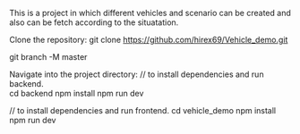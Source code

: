 This is a project in which different vehicles and scenario can be created and also can be fetch according to the situatation.

Clone the repository: git clone https://github.com/hirex69/Vehicle_demo.git

git branch -M master

Navigate into the project directory: // to install dependencies and run backend.	
cd backend npm install npm run dev

// to install dependencies and run frontend. 
cd vehicle_demo npm install npm run dev

